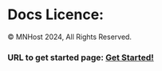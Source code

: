 # Docs Licence:
©️ MNHost 2024, All Rights Reserved.

### URL to get started page: [Get Started!](https://mn-host-docs.vercel.app/Get%20Started%20With%20MN%20Host/Create%20a%20Repository)
